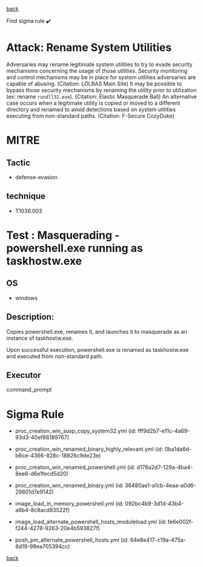 
[back](../index.md)

Find sigma rule :heavy_check_mark: 

# Attack: Rename System Utilities 

Adversaries may rename legitimate system utilities to try to evade security mechanisms concerning the usage of those utilities. Security monitoring and control mechanisms may be in place for system utilities adversaries are capable of abusing. (Citation: LOLBAS Main Site) It may be possible to bypass those security mechanisms by renaming the utility prior to utilization (ex: rename <code>rundll32.exe</code>). (Citation: Elastic Masquerade Ball) An alternative case occurs when a legitimate utility is copied or moved to a different directory and renamed to avoid detections based on system utilities executing from non-standard paths. (Citation: F-Secure CozyDuke)

# MITRE
## Tactic
  - defense-evasion


## technique
  - T1036.003


# Test : Masquerading - powershell.exe running as taskhostw.exe
## OS
  - windows


## Description:
Copies powershell.exe, renames it, and launches it to masquerade as an instance of taskhostw.exe.

Upon successful execution, powershell.exe is renamed as taskhostw.exe and executed from non-standard path.


## Executor
command_prompt

# Sigma Rule
 - proc_creation_win_susp_copy_system32.yml (id: fff9d2b7-e11c-4a69-93d3-40ef66189767)

 - proc_creation_win_renamed_binary_highly_relevant.yml (id: 0ba1da6d-b6ce-4366-828c-18826c9de23e)

 - proc_creation_win_renamed_powershell.yml (id: d178a2d7-129a-4ba4-8ee6-d6e1fecd5d20)

 - proc_creation_win_renamed_binary.yml (id: 36480ae1-a1cb-4eaa-a0d6-29801d7e9142)

 - image_load_in_memory_powershell.yml (id: 092bc4b9-3d1d-43b4-a6b4-8c8acd83522f)

 - image_load_alternate_powershell_hosts_moduleload.yml (id: fe6e002f-f244-4278-9263-20e4b593827f)

 - posh_pm_alternate_powershell_hosts.yml (id: 64e8e417-c19a-475a-8d19-98ea705394cc)



[back](../index.md)
